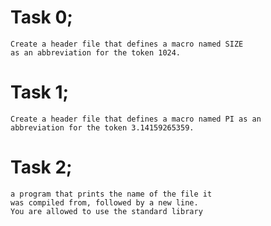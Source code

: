 # Task 0;
    Create a header file that defines a macro named SIZE
    as an abbreviation for the token 1024.
# Task 1;
    Create a header file that defines a macro named PI as an
    abbreviation for the token 3.14159265359.
# Task 2;
    a program that prints the name of the file it
    was compiled from, followed by a new line.
    You are allowed to use the standard library